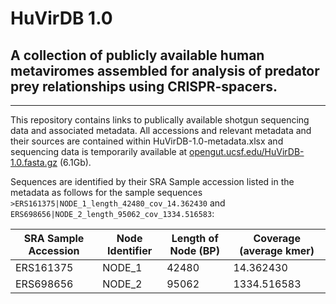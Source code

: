 # HuVirDB 1.0
## A collection of publicly available human metaviromes assembled for analysis of predator prey relationships using CRISPR-spacers.
***

This repository contains links to publically available shotgun sequencing data and associated metadata. All accessions and relevant metadata and their sources are contained within HuVirDB-1.0-metadata.xlsx and sequencing data is temporarily available at [opengut.ucsf.edu/HuVirDB-1.0.fasta.gz](opengut.ucsf.edu/HuVirDB-1.0.fasta.gz) (6.1Gb).

Sequences are identified by their SRA Sample accession listed in the metadata as follows for the sample sequences `>ERS161375|NODE_1_length_42480_cov_14.362430` and `ERS698656|NODE_2_length_95062_cov_1334.516583`:

SRA Sample Accession | Node Identifier | Length of Node (BP)  | Coverage (average kmer)
---------|---------|---------|-----------
ERS161375 | NODE_1 | 42480 |  14.362430
ERS698656 | NODE_2 | 95062 | 1334.516583
